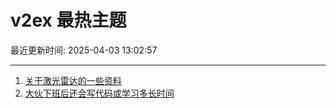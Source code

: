 # v2ex 最热主题

最近更新时间: 2025-04-03 13:02:57

--- 
1. [关于激光雷达的一些资料](https://www.v2ex.com/t/1123000) 
2. [大伙下班后还会写代码或学习多长时间](https://www.v2ex.com/t/1123004) 

